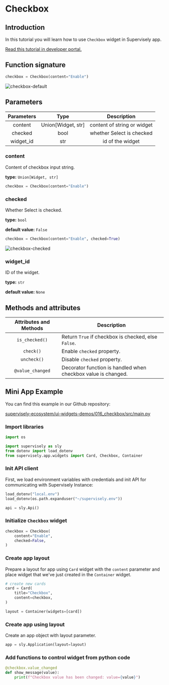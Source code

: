# Checkbox

## Introduction

In this tutorial you will learn how to use `Checkbox` widget in Supervisely app.

[Read this tutorial in developer portal.](https://developer.supervise.ly/app-development/apps-with-gui/checkbox)

## Function signature

```python
checkbox = Checkbox(content="Enable")
```

![checkbox-default](https://user-images.githubusercontent.com/79905215/218074113-182c113e-5ac4-47ce-96b2-ace63dc59564.png)

## Parameters

| Parameters |        Type        |         Description         |
| :--------: | :----------------: | :-------------------------: |
|  content   | Union[Widget, str] | content of string or widget |
|  checked   |        bool        |  whether Select is checked  |
| widget_id  |        str         |      id of the widget       |

### content

Сontent of checkbox input string.

**type:** `Union[Widget, str]`

```python
checkbox = Checkbox(content="Enable")
```

### checked

Whether Select is checked.

**type:** `bool`

**default value:** `False`

```python
checkbox = Checkbox(content="Enable", checked=True)
```
![checkbox-checked](https://user-images.githubusercontent.com/79905215/218074377-5c0ceb1e-dc3d-4405-92e2-e3b0b0602d59.png)

### widget_id

ID of the widget.

**type:** `str`

**default value:** `None`

## Methods and attributes

| Attributes and Methods | Description                                                   |
| :--------------------: | ------------------------------------------------------------- |
|     `is_checked()`     | Return `True` if checkbox is checked, else `False`.           |
|       `check()`        | Enable `checked` property.                                    |
|      `uncheck()`       | Disable `checked` property.                                   |
|    `@value_changed`    | Decorator function is handled when checkbox value is changed. |

## Mini App Example

You can find this example in our Github repository:

[supervisely-ecosystem/ui-widgets-demos/016_checkbox/src/main.py](https://github.com/supervisely-ecosystem/ui-widgets-demos/blob/master/016_checkbox/src/main.py)

### Import libraries

```python
import os

import supervisely as sly
from dotenv import load_dotenv
from supervisely.app.widgets import Card, Checkbox, Container
```

### Init API client

First, we load environment variables with credentials and init API for communicating with Supervisely Instance:

```python
load_dotenv("local.env")
load_dotenv(os.path.expanduser("~/supervisely.env"))

api = sly.Api()
```

### Initialize `Checkbox` widget

```python
checkbox = Checkbox(
    content="Enable",
    checked=False,
)
```

### Create app layout

Prepare a layout for app using `Card` widget with the `content` parameter and place widget that we've just created in the `Container` widget.

```python
# create new cards
card = Card(
    title="Checkbox",
    content=checkbox,
)

layout = Container(widgets=[card])
```

### Create app using layout

Create an app object with layout parameter.

```python
app = sly.Application(layout=layout)
```

### Add functions to control widget from python code

```python
@checkbox.value_changed
def show_message(value):
    print(f"Checkbox value has been changed: value={value}")

```
